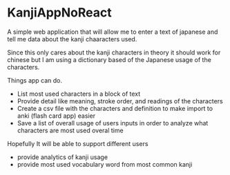 # KanjiAppNoReact
A simple web application that will allow me to enter a text of japanese and tell me data about the kanji chaaracters used. 

Since this only cares about the kanji characters in theory it should work for chinese but I am using a dictionary based of the Japanese usage of the characters. 

Things app can do. 
- List most used characters in a block of text 
- Provide detail like meaning, stroke order, and readings of the characters 
- Create a csv file with the characters and definition to make import to anki (flash card app) easier 
- Save a list of overall usage of users inputs in order to analyze what characters are most used overal time 

Hopefully It will be able to support different users 
- provide analytics of kanji usage 
- provide most used vocabulary word from most common kanji 

